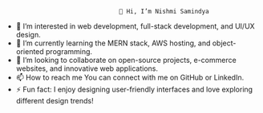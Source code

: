                                     👋 Hi, I’m Nishmi Samindya

- 👀 I’m interested in web development, full-stack development, and UI/UX design.
- 🌱 I’m currently learning the MERN stack, AWS hosting, and object-oriented programming.
- 💞️ I’m looking to collaborate on open-source projects, e-commerce websites, and innovative web applications.
- 📫 How to reach me You can connect with me on GitHub or LinkedIn.
- ⚡ Fun fact: I enjoy designing user-friendly interfaces and love exploring different design trends!

<!---
NISHMI077Y/NISHMI077Y is a ✨ special ✨ repository because its `README.md` (this file) appears on your GitHub profile.
You can click the Preview link to take a look at your changes.
--->
